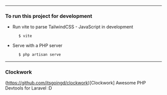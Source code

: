 ***
### To run this project for development
- Run vite to parse TailwindCSS - JavaScript in development 
```bash
      $ vite
```
- Serve with a PHP server
```bash
      $ php artisan serve 
```
***
### Clockwork
(https://github.com/itsgoingd/clockwork)[Clockwork]
Awesome PHP Devtools for Laravel :D
